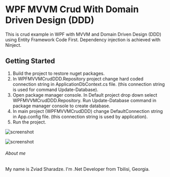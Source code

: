 # WPF MVVM Crud With Domain Driven Design (DDD)

This is crud example in WPF with MVVM and Domain Driven Design (DDD) using Entity Framework Code First. Dependency injection is achieved with Ninject.

## Getting Started

1. Build the project to restore nuget packages.
2. In WPFMVVMCrudDDD.Repository project change hard coded connection string in ApplicationDbContext.cs file. (this connection string is used for command Update-Database).
3. Open package manager console. In Default project drop down select WPFMVVMCrudDDD.Repository. Run Update-Database command in package manager console to create database.
4. In main project (WPFMVVMCrudDDD) change DefaultConnection string in App.config file. (this connection string is used by application).
5. Run the project.

![screenshot](https://github.com/zsharadze/WPFMVVMCrudDDD/blob/master/Capture1.PNG?raw=true)

![screenshot](https://github.com/zsharadze/WPFMVVMCrudDDD/blob/master/Capture2.PNG?raw=true)

###### About me
My name is Zviad Sharadze. I'm .Net Developer from Tbilisi, Georgia.
